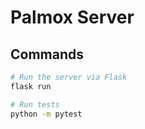 # Palmox Server

## Commands

```sh
# Run the server via Flask
flask run

# Run tests
python -m pytest
```
